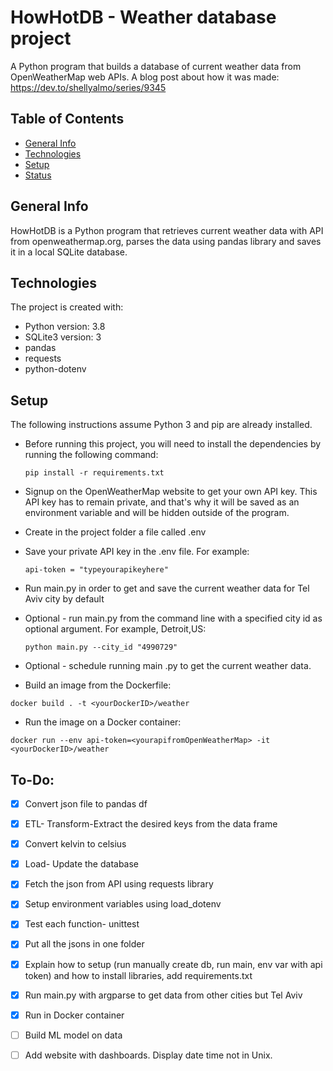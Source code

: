 # HowHotDB - Weather database project 
A Python program that builds a database of current weather data from OpenWeatherMap web APIs.
A blog post about how it was made: https://dev.to/shellyalmo/series/9345
## Table of Contents
* [General Info](#general-info)
* [Technologies](#technologies)
* [Setup](#setup)
* [Status](#To-Do)

## General Info
HowHotDB is a Python program that retrieves current weather data with API from openweathermap.org, parses the data using pandas library and saves it in a local SQLite database. 

## Technologies
The project is created with:
* Python version: 3.8
* SQLite3 version: 3
* pandas
* requests
* python-dotenv

## Setup 
The following instructions assume Python 3 and pip are already installed.

* Before running this project, you will need to install the dependencies by running the following command:
    ```
    pip install -r requirements.txt
    ```
* Signup on the OpenWeatherMap website to get your own API key. This API key has to remain private, and that's why it will be saved as an environment variable and will be hidden outside of the program. 

* Create in the project folder a file called .env

* Save your private API key in the .env file.
For example:
    ```
    api-token = "typeyourapikeyhere"
    ```
* Run main.py in order to get and save the current weather data for Tel Aviv city by default
* Optional - run main.py from the command line with a specified city id as optional argument. For example, Detroit,US:

    ```
    python main.py --city_id "4990729"
    ```
* Optional - schedule running main .py to get the current weather data.
* Build an image from the Dockerfile:
``` 
docker build . -t <yourDockerID>/weather
```
*  Run the image on a Docker container:
```
docker run --env api-token=<yourapifromOpenWeatherMap> -it <yourDockerID>/weather
```
## To-Do:
- [x] Convert json file to pandas df
- [x] ETL- Transform-Extract the desired keys from the data frame
- [x] Convert kelvin to celsius
- [x] Load- Update the database
- [x] Fetch the json from API using requests library
- [x] Setup environment variables using load_dotenv
- [x] Test each function- unittest
- [x] Put all the jsons in one folder
- [x] Explain how to setup (run manually create db, run main, env var with api token) and how to install libraries, add requirements.txt
- [x] Run main.py with argparse to get data from other cities but Tel Aviv
- [x] Run in Docker container
- [ ] Build ML model on data
- [ ] Add website with dashboards. Display date time not in Unix.

